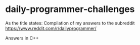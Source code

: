 # daily-programmer-challenges

As the title states: Compilation of my answers to the subreddit https://www.reddit.com/r/dailyprogrammer/

Answers in C++
